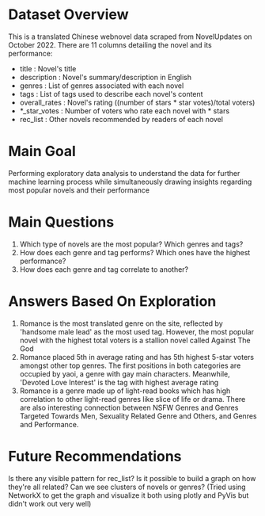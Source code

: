 # Dataset Overview
This is a translated Chinese webnovel data scraped from NovelUpdates on October 2022. There are 11 columns detailing the novel and its performance:
- title           : Novel's title
- description     : Novel's summary/description in English
- genres          : List of genres associated with each novel
- tags            : List of tags used to describe each novel's content
- overall_rates   : Novel's rating ((number of stars * star votes)/total voters)
- \*\_star_votes  : Number of voters who rate each novel with * stars
- rec_list        : Other novels recommended by readers of each novel

# Main Goal
Performing exploratory data analysis to understand the data for further machine learning process while simultaneously drawing insights regarding most popular novels and their performance

# Main Questions
1. Which type of novels are the most popular? Which genres and tags?
2. How does each genre and tag performs? Which ones have the highest performance?
3. How does each genre and tag correlate to another?

# Answers Based On Exploration
1. Romance is the most translated genre on the site, reflected by 'handsome male lead' as the most used tag. However, the most popular novel with the highest total voters is a stallion novel called Against The God
2. Romance placed 5th in average rating and has 5th highest 5-star voters amongst other top genres. The first positions in both categories are occupied by yaoi, a genre with gay main characters. Meanwhile, 'Devoted Love Interest' is the tag with highest average rating
3. Romance is a genre made up of light-read books which has high correlation to other light-read genres like slice of life or drama. There are also interesting connection between NSFW Genres and Genres Targeted Towards Men, Sexuality Related Genre and Others, and Genres and Performance. 

# Future Recommendations
Is there any visible pattern for rec_list? Is it possible to build a graph on how they're all related? Can we see clusters of novels or genres?
(Tried using NetworkX to get the graph and visualize it both using plotly and PyVis but didn't work out very well)